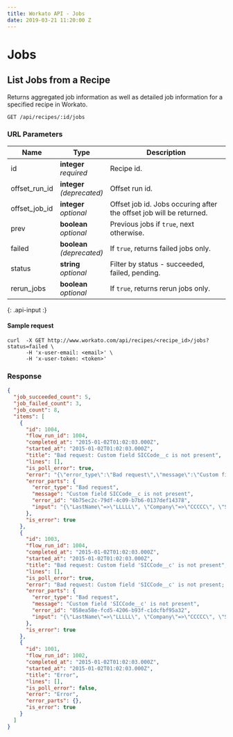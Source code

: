 ```yaml
---
title: Workato API - Jobs
date: 2019-03-21 11:20:00 Z
---
```


# Jobs

## List Jobs from a Recipe

Returns aggregated job information as well as detailed job information for a specified recipe in Workato.

```
GET /api/recipes/:id/jobs
```

### URL Parameters

| Name | Type | Description |
|------|------|-------------|
| id   | **integer**<br>_required_ | Recipe id. |
| offset_run_id | **integer**<br>_(deprecated)_ | Offset run id. |
| offset_job_id | **integer**<br>_optional_ | Offset job id. Jobs occuring after the offset job will be returned. |
| prev | **boolean**<br>_optional_ | Previous jobs if `true`, next otherwise. |
| failed | **boolean**<br>_(deprecated)_ | If `true`, returns failed jobs only. |
| status | **string**<br>_optional_ | Filter by status - succeeded, failed, pending. |
| rerun_jobs | **boolean**<br>_optional_ | If `true`, returns rerun jobs only. |
{: .api-input :}

#### Sample request

```shell
curl  -X GET http://www.workato.com/api/recipes/<recipe_id>/jobs?status=failed \
      -H 'x-user-email: <email>' \
      -H 'x-user-token: <token>'
```

### Response

```json
{
  "job_succeeded_count": 5,
  "job_failed_count": 3,
  "job_count": 8,
  "items": [
    {
      "id": 1004,
      "flow_run_id": 1004,
      "completed_at": "2015-01-02T01:02:03.000Z",
      "started_at": "2015-01-02T01:02:03.000Z",
      "title": "Bad request: Custom field SICCode__c is not present",
      "lines": [],
      "is_poll_error": true,
      "error": "{\"error_type\":\"Bad request\",\"message\":\"Custom field SICCode__c is not present\",\"error_id\":\"6b75ec2c-79df-4c09-b7b6-0137def14378\",\"input\":\"{\\\"LastName\\\"=\\u003e\\\"LLLLL\\\", \\\"Company\\\"=\\u003e\\\"CCCCC\\\", \\\"Status\\\"=\\u003e\\\"Open - Not Contacted\\\", \\\"SICCode__c\\\"=\\u003e\\\"CODE2\\\"}\"}",
      "error_parts": {
        "error_type": "Bad request",
        "message": "Custom field SICCode__c is not present",
        "error_id": "6b75ec2c-79df-4c09-b7b6-0137def14378",
        "input": "{\"LastName\"=>\"LLLLL\", \"Company\"=>\"CCCCC\", \"Status\"=>\"Open - Not Contacted\", \"SICCode__c\"=>\"CODE2\"}"
      },
      "is_error": true
    },
    {
      "id": 1003,
      "flow_run_id": 1004,
      "completed_at": "2015-01-02T01:02:03.000Z",
      "started_at": "2015-01-02T01:02:03.000Z",
      "title": "Bad request: Custom field 'SICCode__c' is not present",
      "lines": [],
      "is_poll_error": true,
      "error": "Bad request: Custom field 'SICCode__c' is not present; Error ID 058ea58e-fcd5-4206-b93f-c1dcfbf95a32; input: {\"LastName\"=>\"LLLLL\", \"Company\"=>\"CCCCC\", \"Status\"=>\"Open - Not Contacted\", \"SICCode__c\"=>\"CODE1\"}",
      "error_parts": {
        "error_type": "Bad request",
        "message": "Custom field 'SICCode__c' is not present",
        "error_id": "058ea58e-fcd5-4206-b93f-c1dcfbf95a32",
        "input": "{\"LastName\"=>\"LLLLL\", \"Company\"=>\"CCCCC\", \"Status\"=>\"Open - Not Contacted\", \"SICCode__c\"=>\"CODE1\"}"
      },
      "is_error": true
    },
    {
      "id": 1001,
      "flow_run_id": 1002,
      "completed_at": "2015-01-02T01:02:03.000Z",
      "started_at": "2015-01-02T01:02:03.000Z",
      "title": "Error",
      "lines": [],
      "is_poll_error": false,
      "error": "Error",
      "error_parts": {},
      "is_error": true
    }
  ]
}
```
